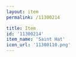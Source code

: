 ```yaml
---
layout: item
permalink: /11300214

title: Item
id: '11300214'
item_name: 'Saint Hat'
icon_url: '11300110.png'
---
```

